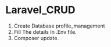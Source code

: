 # Laravel_CRUD

1. Create Database profile_management
2. Fill The details In .Env file.
3. Composer update.
